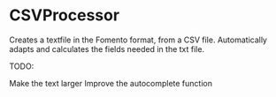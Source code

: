# CSVProcessor
Creates a textfile in the Fomento format, from a CSV file. Automatically adapts and calculates the fields needed in the txt file.

TODO:

Make the text larger
Improve the autocomplete function
